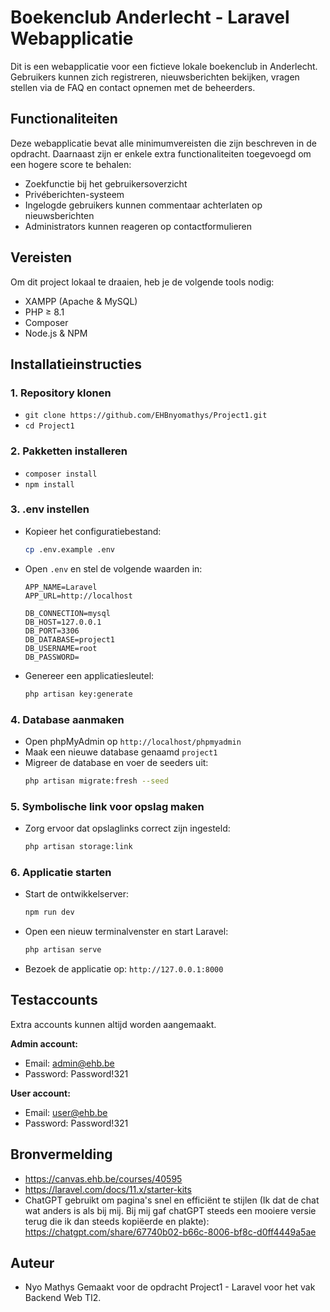 # Boekenclub Anderlecht - Laravel Webapplicatie

Dit is een webapplicatie voor een fictieve lokale boekenclub in Anderlecht.
Gebruikers kunnen zich registreren, nieuwsberichten bekijken, vragen stellen via de FAQ en contact opnemen met de beheerders.

## Functionaliteiten

Deze webapplicatie bevat alle minimumvereisten die zijn beschreven in de opdracht.
Daarnaast zijn er enkele extra functionaliteiten toegevoegd om een hogere score te behalen:
- Zoekfunctie bij het gebruikersoverzicht
- Privéberichten-systeem
- Ingelogde gebruikers kunnen commentaar achterlaten op nieuwsberichten
- Administrators kunnen reageren op contactformulieren

## Vereisten

Om dit project lokaal te draaien, heb je de volgende tools nodig:
- XAMPP (Apache & MySQL)
- PHP ≥ 8.1
- Composer
- Node.js & NPM

## Installatieinstructies

### 1. Repository klonen
- `git clone https://github.com/EHBnyomathys/Project1.git`
- `cd Project1`

### 2. Pakketten installeren
- `composer install`
- `npm install`

### 3. .env instellen
- Kopieer het configuratiebestand:
  ```bash
  cp .env.example .env
  ```
- Open `.env` en stel de volgende waarden in:
  ```
  APP_NAME=Laravel
  APP_URL=http://localhost
  
  DB_CONNECTION=mysql
  DB_HOST=127.0.0.1
  DB_PORT=3306
  DB_DATABASE=project1
  DB_USERNAME=root
  DB_PASSWORD=
  ```
- Genereer een applicatiesleutel:
  ```bash
  php artisan key:generate
  ```

### 4. Database aanmaken
- Open phpMyAdmin op `http://localhost/phpmyadmin`
- Maak een nieuwe database genaamd `project1`
- Migreer de database en voer de seeders uit:
  ```bash
  php artisan migrate:fresh --seed
  ```

### 5. Symbolische link voor opslag maken
- Zorg ervoor dat opslaglinks correct zijn ingesteld:
  ```bash
  php artisan storage:link
  ```

### 6. Applicatie starten
- Start de ontwikkelserver:
  ```bash
  npm run dev
  ```
- Open een nieuw terminalvenster en start Laravel:
  ```bash
  php artisan serve
  ```
- Bezoek de applicatie op:
  `http://127.0.0.1:8000`

## Testaccounts

Extra accounts kunnen altijd worden aangemaakt.

**Admin account:**
- Email: admin@ehb.be
- Password: Password!321

**User account:**
- Email: user@ehb.be
- Password: Password!321

## Bronvermelding

- https://canvas.ehb.be/courses/40595
- https://laravel.com/docs/11.x/starter-kits
- ChatGPT gebruikt om pagina's snel en efficiënt te stijlen (Ik dat de chat wat anders is als bij mij. Bij mij gaf chatGPT steeds een mooiere versie terug die ik dan steeds kopiëerde en plakte): https://chatgpt.com/share/67740b02-b66c-8006-bf8c-d0ff4449a5ae

## Auteur

- Nyo Mathys
Gemaakt voor de opdracht Project1 - Laravel voor het vak Backend Web TI2.